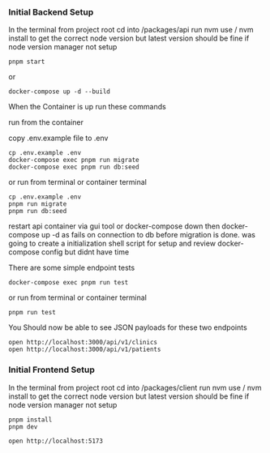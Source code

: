 ### Initial Backend Setup

In the terminal from project root cd into /packages/api
run nvm use / nvm install to get the correct node version
but latest version should be fine if node version manager
not setup

```
pnpm start
```

or

```
docker-compose up -d --build
```

When the Container is up run these commands

run from the container

copy .env.example file to .env

```
cp .env.example .env
docker-compose exec pnpm run migrate
docker-compose exec pnpm run db:seed
```

or run from terminal or container terminal

```
cp .env.example .env
pnpm run migrate
pnpm run db:seed
```

restart api container via gui tool or docker-compose down then docker-compose up -d
as fails on connection to db before migration is done. was going to create a
initialization shell script for setup and review docker-compose config but didnt
have time

There are some simple endpoint tests

```
docker-compose exec pnpm run test

```

or run from terminal or container terminal

```
pnpm run test
```

You Should now be able to see JSON payloads for these two endpoints

```
open http://localhost:3000/api/v1/clinics
open http://localhost:3000/api/v1/patients
```

### Initial Frontend Setup

In the terminal from project root cd into /packages/client
run nvm use / nvm install to get the correct node version
but latest version should be fine if node version manager
not setup

```
pnpm install
pnpm dev
```

```
open http://localhost:5173
```
